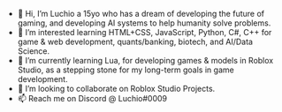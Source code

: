 - 👋 Hi, I’m Luchio a 15yo who has a dream of developing the future of gaming, and developing AI systems to help humanity solve problems.
- 👀 I’m interested learning HTML+CSS, JavaScript, Python, C#, C++ for game & web development, quants/banking, biotech, and AI/Data Science.
- 🌱 I’m currently learning Lua, for developing games & models in Roblox Studio, as a stepping stone for my long-term goals in game development.
- 💞️ I’m looking to collaborate on Roblox Studio Projects.
- 📫 Reach me on Discord @ Luchio#0009

<!---
Luchio9/Luchio9 is a ✨ special ✨ repository because its `README.md` (this file) appears on your GitHub profile.
You can click the Preview link to take a look at your changes.
--->
